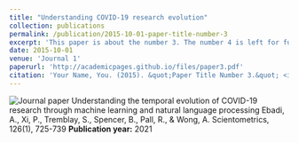 ```yaml
---
title: "Understanding COVID-19 research evolution"
collection: publications
permalink: /publication/2015-10-01-paper-title-number-3
excerpt: 'This paper is about the number 3. The number 4 is left for future work.'
date: 2015-10-01
venue: 'Journal 1'
paperurl: 'http://academicpages.github.io/files/paper3.pdf'
citation: 'Your Name, You. (2015). &quot;Paper Title Number 3.&quot; <i>Journal 1</i>. 1(3).'
---
```

![Journal paper](Journal.png) Understanding the temporal evolution of COVID-19 research through machine learning and natural language processing
Ebadi, A., Xi, P., Tremblay, S., Spencer, B., Pall, R., & Wong, A.
Scientometrics, 126(1), 725-739
__Publication year:__ 2021


